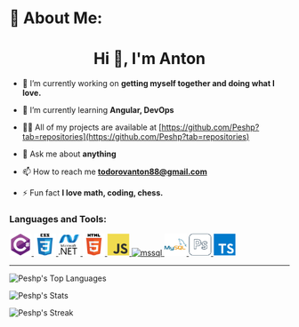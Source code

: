 # 💫 About Me:
<h1 align="center">Hi 👋, I'm Anton</h1>

- 🔭 I’m currently working on **getting myself together and doing what I love.**

- 🌱 I’m currently learning **Angular, DevOps**

- 👨‍💻 All of my projects are available at [https://github.com/Peshp?tab=repositories](https://github.com/Peshp?tab=repositories)

- 💬 Ask me about **anything**

- 📫 How to reach me **todorovanton88@gmail.com**

- ⚡ Fun fact **I love math, coding, chess.**

<p align="left">
</p>

<h3 align="left">Languages and Tools:</h3>
<p align="left"> <a href="https://www.w3schools.com/cs/" target="_blank" rel="noreferrer"> <img src="https://raw.githubusercontent.com/devicons/devicon/master/icons/csharp/csharp-original.svg" alt="csharp" width="40" height="40"/> </a> <a href="https://www.w3schools.com/css/" target="_blank" rel="noreferrer"> <img src="https://raw.githubusercontent.com/devicons/devicon/master/icons/css3/css3-original-wordmark.svg" alt="css3" width="40" height="40"/> </a> <a href="https://dotnet.microsoft.com/" target="_blank" rel="noreferrer"> <img src="https://raw.githubusercontent.com/devicons/devicon/master/icons/dot-net/dot-net-original-wordmark.svg" alt="dotnet" width="40" height="40"/> </a> <a href="https://www.w3.org/html/" target="_blank" rel="noreferrer"> <img src="https://raw.githubusercontent.com/devicons/devicon/master/icons/html5/html5-original-wordmark.svg" alt="html5" width="40" height="40"/> </a> <a href="https://developer.mozilla.org/en-US/docs/Web/JavaScript" target="_blank" rel="noreferrer"> <img src="https://raw.githubusercontent.com/devicons/devicon/master/icons/javascript/javascript-original.svg" alt="javascript" width="40" height="40"/> </a> <a href="https://www.microsoft.com/en-us/sql-server" target="_blank" rel="noreferrer"> <img src="https://www.svgrepo.com/show/303229/microsoft-sql-server-logo.svg" alt="mssql" width="40" height="40"/> </a> <a href="https://www.mysql.com/" target="_blank" rel="noreferrer"> <img src="https://raw.githubusercontent.com/devicons/devicon/master/icons/mysql/mysql-original-wordmark.svg" alt="mysql" width="40" height="40"/> </a> <a href="https://www.photoshop.com/en" target="_blank" rel="noreferrer"> <img src="https://raw.githubusercontent.com/devicons/devicon/master/icons/photoshop/photoshop-line.svg" alt="photoshop" width="40" height="40"/> </a> <a href="https://www.typescriptlang.org/" target="_blank" rel="noreferrer"> <img src="https://raw.githubusercontent.com/devicons/devicon/master/icons/typescript/typescript-original.svg" alt="typescript" width="40" height="40"/> </a> </p>

---

![Peshp's Top Languages](https://github-readme-stats.vercel.app/api/top-langs/?username=Peshp&theme=ayu-mirage&show_icons=true&hide_border=true&layout=compact)  

![Peshp's Stats](https://github-readme-stats.vercel.app/api?username=Peshp&theme=ayu-mirage&show_icons=true&hide_border=true&count_private=true)

![Peshp's Streak](https://github-readme-streak-stats.herokuapp.com/?user=Peshp&theme=ayu-mirage&hide_border=true)

 
